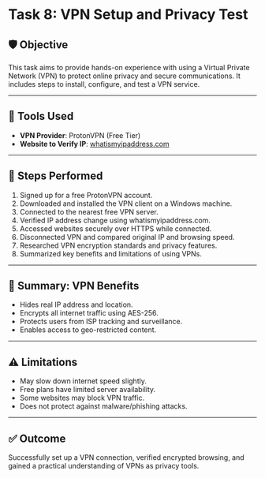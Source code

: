 # Task 8: VPN Setup and Privacy Test

## 🛡️ Objective
This task aims to provide hands-on experience with using a Virtual Private Network (VPN) to protect online privacy and secure communications. It includes steps to install, configure, and test a VPN service.

---

## 🧰 Tools Used
- **VPN Provider**: ProtonVPN (Free Tier)
- **Website to Verify IP**: [whatismyipaddress.com](https://whatismyipaddress.com)

---

## 📝 Steps Performed

1. Signed up for a free ProtonVPN account.
2. Downloaded and installed the VPN client on a Windows machine.
3. Connected to the nearest free VPN server.
4. Verified IP address change using whatismyipaddress.com.
5. Accessed websites securely over HTTPS while connected.
6. Disconnected VPN and compared original IP and browsing speed.
7. Researched VPN encryption standards and privacy features.
8. Summarized key benefits and limitations of using VPNs.

---

## 🔐 Summary: VPN Benefits

- Hides real IP address and location.
- Encrypts all internet traffic using AES-256.
- Protects users from ISP tracking and surveillance.
- Enables access to geo-restricted content.

---

## ⚠️ Limitations

- May slow down internet speed slightly.
- Free plans have limited server availability.
- Some websites may block VPN traffic.
- Does not protect against malware/phishing attacks.

---

## ✅ Outcome
Successfully set up a VPN connection, verified encrypted browsing, and gained a practical understanding of VPNs as privacy tools.

